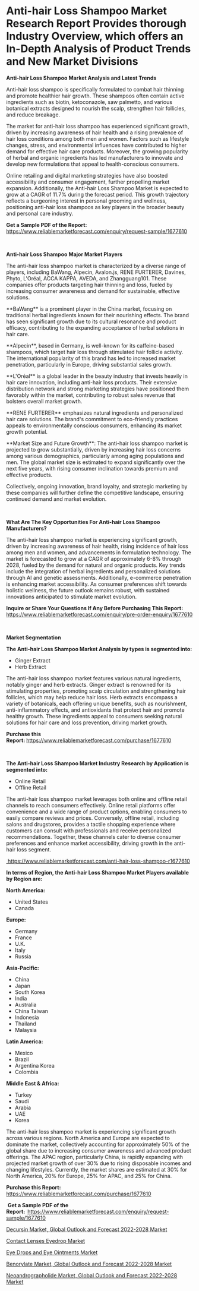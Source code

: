 <p><h1>Anti-hair Loss Shampoo Market Research Report Provides thorough Industry Overview, which offers an In-Depth Analysis of Product Trends and New Market Divisions</h1></p><p><strong>Anti-hair Loss Shampoo Market Analysis and Latest Trends</strong></p>
<p><p>Anti-hair loss shampoo is specifically formulated to combat hair thinning and promote healthier hair growth. These shampoos often contain active ingredients such as biotin, ketoconazole, saw palmetto, and various botanical extracts designed to nourish the scalp, strengthen hair follicles, and reduce breakage. </p><p>The market for anti-hair loss shampoo has experienced significant growth, driven by increasing awareness of hair health and a rising prevalence of hair loss conditions among both men and women. Factors such as lifestyle changes, stress, and environmental influences have contributed to higher demand for effective hair care products. Moreover, the growing popularity of herbal and organic ingredients has led manufacturers to innovate and develop new formulations that appeal to health-conscious consumers.</p><p>Online retailing and digital marketing strategies have also boosted accessibility and consumer engagement, further propelling market expansion. Additionally, the Anti-hair Loss Shampoo Market is expected to grow at a CAGR of 11.7% during the forecast period. This growth trajectory reflects a burgeoning interest in personal grooming and wellness, positioning anti-hair loss shampoos as key players in the broader beauty and personal care industry.</p></p>
<p><strong>Get a Sample PDF of the Report:&nbsp;</strong> <a href="https://www.reliablemarketforecast.com/enquiry/request-sample/1677610?utm_campaign=1129&utm_medium=2&utm_source=Github&utm_content=ia&utm_term=14102024&utm_id=anti-hair-loss-shampoo">https://www.reliablemarketforecast.com/enquiry/request-sample/1677610</a></p>
<p>&nbsp;</p>
<p><strong>Anti-hair Loss Shampoo Major Market Players</strong></p>
<p><p>The anti-hair loss shampoo market is characterized by a diverse range of players, including BaWang, Alpecin, Avalon.js, RENE FURTERER, Davines, Phyto, L'Oréal, ACCA KAPPA, AVEDA, and Zhangguang101. These companies offer products targeting hair thinning and loss, fueled by increasing consumer awareness and demand for sustainable, effective solutions.</p><p>**BaWang** is a prominent player in the China market, focusing on traditional herbal ingredients known for their nourishing effects. The brand has seen significant growth due to its cultural resonance and product efficacy, contributing to the expanding acceptance of herbal solutions in hair care.</p><p>**Alpecin**, based in Germany, is well-known for its caffeine-based shampoos, which target hair loss through stimulated hair follicle activity. The international popularity of this brand has led to increased market penetration, particularly in Europe, driving substantial sales growth.</p><p>**L'Oréal** is a global leader in the beauty industry that invests heavily in hair care innovation, including anti-hair loss products. Their extensive distribution network and strong marketing strategies have positioned them favorably within the market, contributing to robust sales revenue that bolsters overall market growth.</p><p>**RENE FURTERER** emphasizes natural ingredients and personalized hair care solutions. The brand's commitment to eco-friendly practices appeals to environmentally conscious consumers, enhancing its market growth potential.</p><p>**Market Size and Future Growth**: The anti-hair loss shampoo market is projected to grow substantially, driven by increasing hair loss concerns among various demographics, particularly among aging populations and men. The global market size is estimated to expand significantly over the next five years, with rising consumer inclination towards premium and effective products.</p><p>Collectively, ongoing innovation, brand loyalty, and strategic marketing by these companies will further define the competitive landscape, ensuring continued demand and market evolution.</p></p>
<p>&nbsp;</p>
<p><strong>What Are The Key Opportunities For Anti-hair Loss Shampoo Manufacturers?</strong></p>
<p><p>The anti-hair loss shampoo market is experiencing significant growth, driven by increasing awareness of hair health, rising incidence of hair loss among men and women, and advancements in formulation technology. The market is forecasted to grow at a CAGR of approximately 6-8% through 2028, fueled by the demand for natural and organic products. Key trends include the integration of herbal ingredients and personalized solutions through AI and genetic assessments. Additionally, e-commerce penetration is enhancing market accessibility. As consumer preferences shift towards holistic wellness, the future outlook remains robust, with sustained innovations anticipated to stimulate market evolution.</p></p>
<p><strong>Inquire or Share Your Questions If Any Before Purchasing This Report:</strong> <a href="https://www.reliablemarketforecast.com/enquiry/pre-order-enquiry/1677610?utm_campaign=1129&utm_medium=2&utm_source=Github&utm_content=ia&utm_term=14102024&utm_id=anti-hair-loss-shampoo">https://www.reliablemarketforecast.com/enquiry/pre-order-enquiry/1677610</a></p>
<p>&nbsp;</p>
<p><strong>Market Segmentation</strong></p>
<p><strong>The Anti-hair Loss Shampoo Market Analysis by types is segmented into:</strong></p>
<p><ul><li>Ginger Extract</li><li>Herb Extract</li></ul></p>
<p><p>The anti-hair loss shampoo market features various natural ingredients, notably ginger and herb extracts. Ginger extract is renowned for its stimulating properties, promoting scalp circulation and strengthening hair follicles, which may help reduce hair loss. Herb extracts encompass a variety of botanicals, each offering unique benefits, such as nourishment, anti-inflammatory effects, and antioxidants that protect hair and promote healthy growth. These ingredients appeal to consumers seeking natural solutions for hair care and loss prevention, driving market growth.</p></p>
<p><strong>Purchase this Report:&nbsp;</strong><a href="https://www.reliablemarketforecast.com/purchase/1677610?utm_campaign=1129&utm_medium=2&utm_source=Github&utm_content=ia&utm_term=14102024&utm_id=anti-hair-loss-shampoo">https://www.reliablemarketforecast.com/purchase/1677610</a></p>
<p>&nbsp;</p>
<p><strong>The Anti-hair Loss Shampoo Market Industry Research by Application is segmented into:</strong></p>
<p><ul><li>Online Retail</li><li>Offline Retail</li></ul></p>
<p><p>The anti-hair loss shampoo market leverages both online and offline retail channels to reach consumers effectively. Online retail platforms offer convenience and a wide range of product options, enabling consumers to easily compare reviews and prices. Conversely, offline retail, including salons and drugstores, provides a tactile shopping experience where customers can consult with professionals and receive personalized recommendations. Together, these channels cater to diverse consumer preferences and enhance market accessibility, driving growth in the anti-hair loss segment.</p></p>
<p><a href="https://www.reliablemarketforecast.com/anti-hair-loss-shampoo-r1677610?utm_campaign=1129&utm_medium=2&utm_source=Github&utm_content=ia&utm_term=14102024&utm_id=anti-hair-loss-shampoo">&nbsp;https://www.reliablemarketforecast.com/anti-hair-loss-shampoo-r1677610</a></p>
<p><strong>In terms of Region, the Anti-hair Loss Shampoo Market Players available by Region are:</strong></p>
<p>
    <p> <strong> North America: </strong>
        <ul>
            <li>United States</li>
            <li>Canada</li>
        </ul>
        </p> 
    <p> <strong> Europe: </strong>
        <ul>
            <li>Germany</li>
            <li>France</li>
            <li>U.K.</li>
            <li>Italy</li>
            <li>Russia</li>
        </ul>
        </p> 
    <p> <strong> Asia-Pacific: </strong>
        <ul>
            <li>China</li>
            <li>Japan</li>
            <li>South Korea</li>
            <li>India</li>
            <li>Australia</li>
            <li>China Taiwan</li>
            <li>Indonesia</li>
            <li>Thailand</li>
            <li>Malaysia</li>
        </ul>
        </p> 
    <p> <strong> Latin America: </strong>
        <ul>
            <li>Mexico</li>
            <li>Brazil</li>
            <li>Argentina Korea</li>
            <li>Colombia</li>
        </ul>
        </p> 
    <p> <strong> Middle East & Africa: </strong>
        <ul>
            <li>Turkey</li>
            <li>Saudi</li>
            <li>Arabia</li>
            <li>UAE</li>
            <li>Korea</li>
        </ul>
    </p>
    </p>
<p><p>The anti-hair loss shampoo market is experiencing significant growth across various regions. North America and Europe are expected to dominate the market, collectively accounting for approximately 50% of the global share due to increasing consumer awareness and advanced product offerings. The APAC region, particularly China, is rapidly expanding with projected market growth of over 30% due to rising disposable incomes and changing lifestyles. Currently, the market shares are estimated at 30% for North America, 20% for Europe, 25% for APAC, and 25% for China.</p></p>
<p><strong>Purchase this Report: </strong><a href="https://www.reliablemarketforecast.com/purchase/1677610?utm_campaign=1129&utm_medium=2&utm_source=Github&utm_content=ia&utm_term=14102024&utm_id=anti-hair-loss-shampoo">https://www.reliablemarketforecast.com/purchase/1677610</a></p>
<p>&nbsp;<strong>Get a Sample PDF of the Report:&nbsp;&nbsp;</strong><a href="https://www.reliablemarketforecast.com/enquiry/request-sample/1677610?utm_campaign=1129&utm_medium=2&utm_source=Github&utm_content=ia&utm_term=14102024&utm_id=anti-hair-loss-shampoo">https://www.reliablemarketforecast.com/enquiry/request-sample/1677610</a></p>
<p><strong></strong></p>
<p><p><a href="https://www.linkedin.com/pulse/unlocking-growth-potential-strategic-analysis-decursin-market-fvokf?trk=public_post_embed_feed-article-content&utm_campaign=1129&utm_medium=2&utm_source=Github&utm_content=ia&utm_term=14102024&utm_id=anti-hair-loss-shampoo">Decursin Market, Global Outlook and Forecast 2022-2028 Market</a></p><p><a href="https://github.com/Armeladukagjini693/Market-Research-Report-List-1/blob/main/contact-lenses-eyedrop-market.md?utm_campaign=1129&utm_medium=2&utm_source=Github&utm_content=ia&utm_term=14102024&utm_id=anti-hair-loss-shampoo">Contact Lenses Eyedrop Market</a></p><p><a href="https://github.com/DorinaOsmani364/Market-Research-Report-List-1/blob/main/eye-drops-and-eye-ointments-market.md?utm_campaign=1129&utm_medium=2&utm_source=Github&utm_content=ia&utm_term=14102024&utm_id=anti-hair-loss-shampoo">Eye Drops and Eye Ointments Market</a></p><p><a href="https://www.linkedin.com/pulse/global-benorylate-market-outlook-forecast-2022-2028-size-trends-dizxf?trk=public_post_embed_feed-article-content&utm_campaign=1129&utm_medium=2&utm_source=Github&utm_content=ia&utm_term=14102024&utm_id=anti-hair-loss-shampoo">Benorylate Market, Global Outlook and Forecast 2022-2028 Market</a></p><p><a href="https://www.linkedin.com/pulse/neoandrographolide-market-global-outlook-forecast-2022-2028-xkjcf?trk=public_post_embed_feed-article-content&utm_campaign=1129&utm_medium=2&utm_source=Github&utm_content=ia&utm_term=14102024&utm_id=anti-hair-loss-shampoo">Neoandrographolide Market, Global Outlook and Forecast 2022-2028 Market</a></p></p>
